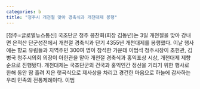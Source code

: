 ```yaml
---
categories: b
title: "청주시 개천절 맞아 경축식과 개천대제 봉행"
---
```

[청주=글로벌뉴스통신] 국조단군 청주 봉찬회(회장 김동년)는 3일 개천절을 맞아 강내면 은적산 단군성전에서 개천절 경축식과 단기 4355년 개천대제를 봉행했다. 이날 행사에는 향교 유림들과 지역주민 300여 명이 참석한 가운데 이범석 청주시장이 초헌관, 김병국 청주시의회 의장이 아헌관을 맡아 개천절 경축식과 홍익포상 시상, 개천대제 제향 순으로 진행됐다. 개천대제는 국조단군의 건국과 홍익인간 정신을 기리기 위한 행사로 한해 동안 땀 흘려 지은 햇곡식으로 제사상을 차리고 경건한 마음으로 하늘에 감사하는 우리 민족의 전통제례이다. 이범